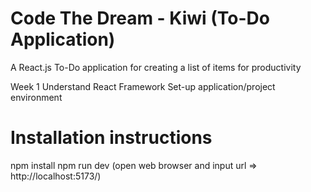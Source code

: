 # Code The Dream - Kiwi (To-Do Application)

A React.js To-Do application for creating a list of items for productivity

Week 1
Understand React Framework
Set-up application/project environment

# Installation instructions
npm install
npm run dev (open web browser and input url => http://localhost:5173/)

